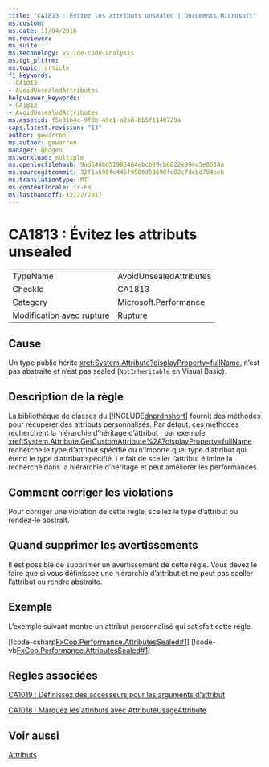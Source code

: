 ```yaml
---
title: "CA1813 : Évitez les attributs unsealed | Documents Microsoft"
ms.custom: 
ms.date: 11/04/2016
ms.reviewer: 
ms.suite: 
ms.technology: vs-ide-code-analysis
ms.tgt_pltfrm: 
ms.topic: article
f1_keywords:
- CA1813
- AvoidUnsealedAttributes
helpviewer_keywords:
- CA1813
- AvoidUnsealedAttributes
ms.assetid: f5e31b4c-9f8b-49e1-a2a8-bb5f1140729a
caps.latest.revision: "13"
author: gewarren
ms.author: gewarren
manager: ghogen
ms.workload: multiple
ms.openlocfilehash: 9ad548bd51985484ebcb39cb6022e994a5e0534a
ms.sourcegitcommit: 32f1a690fc445f9586d53698fc82c7debd784eeb
ms.translationtype: MT
ms.contentlocale: fr-FR
ms.lasthandoff: 12/22/2017
---
```

# <a name="ca1813-avoid-unsealed-attributes"></a>CA1813 : Évitez les attributs unsealed
|||  
|-|-|  
|TypeName|AvoidUnsealedAttributes|  
|CheckId|CA1813|  
|Category|Microsoft.Performance|  
|Modification avec rupture|Rupture|  
  
## <a name="cause"></a>Cause  
 Un type public hérite <xref:System.Attribute?displayProperty=fullName>, n’est pas abstraite et n’est pas sealed (`NotInheritable` en Visual Basic).  
  
## <a name="rule-description"></a>Description de la règle  
 La bibliothèque de classes du [!INCLUDE[dnprdnshort](../code-quality/includes/dnprdnshort_md.md)] fournit des méthodes pour récupérer des attributs personnalisés. Par défaut, ces méthodes recherchent la hiérarchie d’héritage d’attribut ; par exemple <xref:System.Attribute.GetCustomAttribute%2A?displayProperty=fullName> recherche le type d’attribut spécifié ou n’importe quel type d’attribut qui étend le type d’attribut spécifié. Le fait de sceller l’attribut élimine la recherche dans la hiérarchie d’héritage et peut améliorer les performances.  
  
## <a name="how-to-fix-violations"></a>Comment corriger les violations  
 Pour corriger une violation de cette règle, scellez le type d’attribut ou rendez-le abstrait.  
  
## <a name="when-to-suppress-warnings"></a>Quand supprimer les avertissements  
 Il est possible de supprimer un avertissement de cette règle. Vous devez le faire que si vous définissez une hiérarchie d’attribut et ne peut pas sceller l’attribut ou rendre abstraite.  
  
## <a name="example"></a>Exemple  
 L’exemple suivant montre un attribut personnalisé qui satisfait cette règle.  
  
 [!code-csharp[FxCop.Performance.AttributesSealed#1](../code-quality/codesnippet/CSharp/ca1813-avoid-unsealed-attributes_1.cs)]
 [!code-vb[FxCop.Performance.AttributesSealed#1](../code-quality/codesnippet/VisualBasic/ca1813-avoid-unsealed-attributes_1.vb)]  
  
## <a name="related-rules"></a>Règles associées  
 [CA1019 : Définissez des accesseurs pour les arguments d’attribut](../code-quality/ca1019-define-accessors-for-attribute-arguments.md)  
  
 [CA1018 : Marquez les attributs avec AttributeUsageAttribute](../code-quality/ca1018-mark-attributes-with-attributeusageattribute.md)  
  
## <a name="see-also"></a>Voir aussi  
 [Attributs](/dotnet/standard/design-guidelines/attributes)
